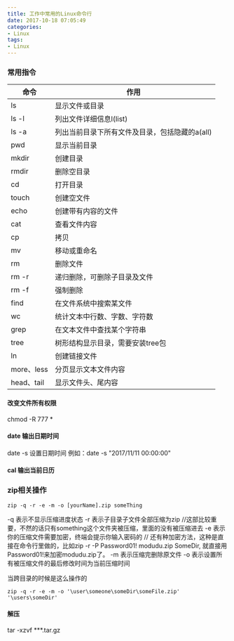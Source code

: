```yaml
---
title: 工作中常用的Linux命令行
date: 2017-10-18 07:05:49
categories:
- Linux
tags:
- Linux
---
```



<!-- more -->
### 常用指令
|命令     |     作用 |
|---------|----------|
|ls　　   |显示文件或目录|
|ls   -l |列出文件详细信息l(list)|
|ls   -a |列出当前目录下所有文件及目录，包括隐藏的a(all)|
|pwd     |显示当前目录|
|mkdir   |创建目录|
|rmdir   |删除空目录|
|cd      |打开目录|
|touch   |创建空文件|
|echo    |创建带有内容的文件|
|cat     |查看文件内容|
|cp      |拷贝|
|mv      |移动或重命名|
|rm      |删除文件|
|rm   -r |递归删除，可删除子目录及文件|
|rm   -f |强制删除|
|find    |在文件系统中搜索某文件|
|wc      |统计文本中行数、字数、字符数|
|grep    |在文本文件中查找某个字符串|
|tree    |树形结构显示目录，需要安装tree包|
|ln      |创建链接文件|
|more、less | 分页显示文本文件内容|
|head、tail |   显示文件头、尾内容|

#### 改变文件所有权限
chmod -R 777 *

#### date 输出日期时间
date -s 设置日期时间
例如：date -s "2017/11/11 00:00:00"

#### cal 输出当前日历


### zip相关操作
```
zip -q -r -e -m -o [yourName].zip someThing
```
-q 表示不显示压缩进度状态
-r 表示子目录子文件全部压缩为zip  //这部比较重要，不然的话只有something这个文件夹被压缩，里面的没有被压缩进去
-e 表示你的压缩文件需要加密，终端会提示你输入密码的
// 还有种加密方法，这种是直接在命令行里做的，比如zip -r -P Password01! modudu.zip SomeDir, 就直接用Password01!来加密modudu.zip了。
-m 表示压缩完删除原文件
-o 表示设置所有被压缩文件的最后修改时间为当前压缩时间

当跨目录的时候是这么操作的
```
zip -q -r -e -m -o '\user\someone\someDir\someFile.zip' '\users\someDir'
```
#### 解压
tar -xzvf ***.tar.gz



